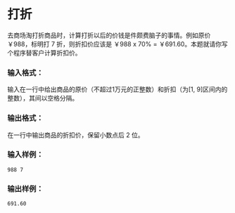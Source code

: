 # 打折
去商场淘打折商品时，计算打折以后的价钱是件颇费脑子的事情。例如原价 ￥988，标明打 7 折，则折扣价应该是 ￥988 x 70% = ￥691.60。本题就请你写个程序替客户计算折扣价。

### 输入格式：
输入在一行中给出商品的原价（不超过1万元的正整数）和折扣（为[1, 9]区间内的整数），其间以空格分隔。

### 输出格式：
在一行中输出商品的折扣价，保留小数点后 2 位。

### 输入样例：
```
988 7
```
### 输出样例：
```
691.60
```